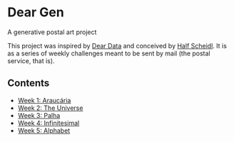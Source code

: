 # Dear Gen
A generative postal art project

This project was inspired by [Dear Data](http://www.dear-data.com/) and conceived by [Half Scheidl](https://github.com/haschdl). It is as a series of weekly challenges meant to be sent by mail (the postal service, that is).

## Contents

- [Week 1: Araucária](Week-01)
- [Week 2: The Universe](Week-02)
- [Week 3: Palha](Week-03)
- [Week 4: Infinitesimal](Week-04)
- [Week 5: Alphabet](Week-05)
